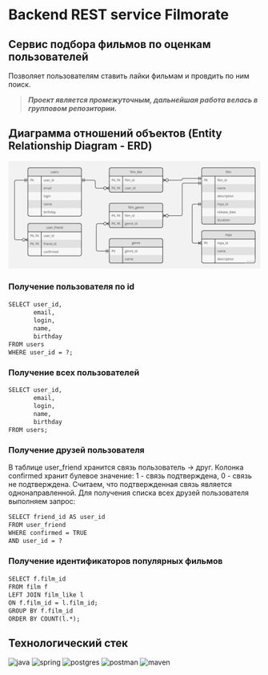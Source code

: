 # Backend REST service Filmorate

## Сервис подбора фильмов по оценкам пользователей
Позволяет пользователям ставить лайки фильмам и провдить по ним поиск.
> **_Проект является промежуточным, дальнейшая работа велась в групповом репозитории._**

## Диаграмма отношений объектов (Entity Relationship Diagram - ERD)

![](./doc/ERD.jpg)

### Получение пользователя по id
``` roomsql
SELECT user_id,
       email,
       login,
       name,
       birthday
FROM users
WHERE user_id = ?;
```

### Получение всех пользователей
``` roomsql
SELECT user_id,
       email,
       login,
       name,
       birthday
FROM users;
```

### Получение друзей пользователя
В таблице user_friend хранится связь пользователь -> друг. Колонка confirmed хранит булевое значение:
1 - связь подтверждена,
0 - связь не подтверждена.
Считаем, что подтвержденная связь является однонаправленной.
Для получения списка всех друзей пользователя выполняем запрос:
``` roomsql
SELECT friend_id AS user_id
FROM user_friend
WHERE confirmed = TRUE
AND user_id = ?
```

### Получение идентификаторов популярных фильмов
``` roomsql
SELECT f.film_id
FROM film f
LEFT JOIN film_like l
ON f.film_id = l.film_id;
GROUP BY f.film_id
ORDER BY COUNT(l.*);
```

## Технологический стек
![java](https://img.shields.io/badge/java-%23ed8b00.svg?logo=openjdk&logoColor=white&style=flat)
![spring](https://img.shields.io/badge/spring-%236db33f.svg?logo=spring&logoColor=white&style=flat)
![postgres](https://img.shields.io/badge/postgres-%23336791.svg?logo=postgresql&logoColor=white&style=flat)
![postman](https://img.shields.io/badge/Postman-FF6C37?style=flat&logo=postman&logoColor=white)
![maven](https://img.shields.io/badge/Apache%20Maven-C71A36?style=flat&logo=Apache%20Maven&logoColor=white)
